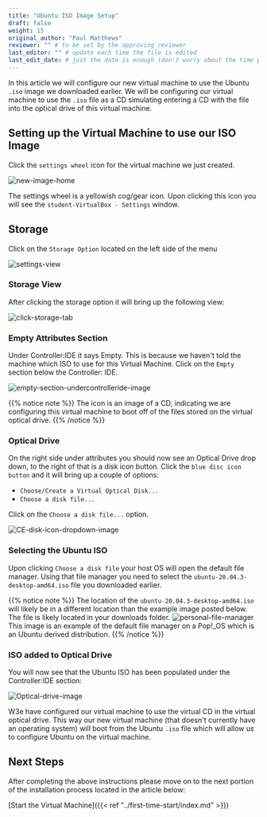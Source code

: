 ```yaml
---
title: "Ubuntu ISO Image Setup"
draft: false
weight: 15
original_author: "Paul Matthews" 
reviewer: "" # to be set by the approving reviewer
last_editor: "" # update each time the file is edited
last_edit_date: # just the date is enough (don't worry about the time portion)
---
```


In this article we will configure our new virtual machine to use the Ubuntu `.iso` image we downloaded earlier. We will be configuring our virtual machine to use the `.iso` file as a CD simulating entering a CD with the file into the optical drive of this virtual machine.

## Setting up the Virtual Machine to use our ISO Image

Click the `settings wheel` icon for the virtual machine we just created.

![new-image-home](pictures/new-image-home.png?classes=border)

The settings wheel is a yellowish cog/gear icon. Upon clicking this icon you will see the `student-VirtualBox - Settings` window.

## Storage

Click on the `Storage Option` located on the left side of the menu

![settings-view](pictures/settings-view.png?classes=border)

### Storage View

After clicking the storage option it will bring up the following view:

![click-storage-tab](pictures/click-storage-tab.png?classes=border)

### Empty Attributes Section

Under Controller:IDE it says Empty. This is because we haven't told the machine which ISO to use for this Virtual Machine. Click on the `Empty` section below the Controller: IDE.

![empty-section-undercontrolleride-image](pictures/empty-section-undercontrolleride-image.png?classes=border)

{{% notice note %}}
The icon is an image of a CD, indicating we are configuring this virtual machine to boot off of the files stored on the virtual optical drive.
{{% /notice %}}

### Optical Drive

On the right side under attributes you should now see an Optical Drive drop down, to the right of that is a disk icon button.
Click the `blue disc icon button` and it will bring up a couple of options:
  - `Choose/Create a Virtual Optical Disk...`
  - `Choose a disk file...`

Click on the `Choose a disk file...` option.

![CE-disk-icon-dropdown-image](pictures/CE-disk-icon-dropdown-image.png?classes=border)

### Selecting the Ubuntu ISO

Upon clicking `Choose a disk file` your host OS will open the default file manager. Using that file manager you need to select the `ubuntu-20.04.3-desktop-amd64.iso` file you downloaded earlier. 

{{% notice note %}}
The location of the `ubuntu-20.04.3-desktop-amd64.iso` will likely be in a different location than the example image posted below. The file is likely located in your downloads folder.
![personal-file-manager](pictures/personal-file-manager.png?classes=border)
This image is an example of the default file manager on a Pop!_OS which is an Ubuntu derived distribution.
{{% /notice %}}

### ISO added to Optical Drive

You will now see that the Ubuntu ISO has been populated under the Controller:IDE section:

![Optical-drive-image](pictures/optical-drive-image.png?classes=border)

W3e have configured our virtual machine to use the virtual CD in the virtual optical drive. This way our new virtual machine (that doesn't currently have an operating system) will boot from the Ubuntu `.iso` file which will allow us to configure Ubuntu on the virtual machine.

## Next Steps

After completing the above instructions please move on to the next portion of the installation process located in the article below:

[Start the Virtual Machine]({{< ref "../first-time-start/index.md" >}})